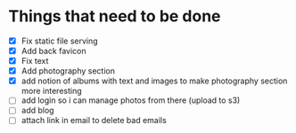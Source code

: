 # Things that need to be done

- [x] Fix static file serving
- [x] Add back favicon
- [x] Fix text
- [x] Add photography section
- [x] add notion of albums with text and images to make photography section more interesting
- [ ] add login so i can manage photos from there (upload to s3)
- [ ] add blog
- [ ] attach link in email to delete bad emails
